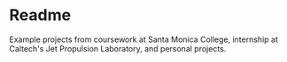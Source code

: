 # Readme
Example projects from coursework at Santa Monica College, internship at Caltech's Jet Propulsion Laboratory, and personal projects.
